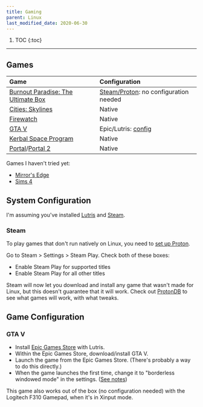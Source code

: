 ```yaml
---
title: Gaming
parent: Linux
last_modified_date: 2020-06-30
---
```


1. TOC
{:toc}

---

## Games

| Game                                                                                                                  | Configuration                                                               |
| :-------------------------------------------------------------------------------------------------------------------- | :-------------------------------------------------------------------------- |
| [Burnout Paradise: The Ultimate Box](https://store.steampowered.com/app/1238080/Burnout_Paradise_Remastered/)         | [Steam/Proton](https://www.protondb.com/app/24740): no configuration needed |
| [Cities: Skylines](https://store.steampowered.com/app/255710/Cities_Skylines/)                                        | Native                                                                      |
| [Firewatch](https://store.steampowered.com/app/383870/Firewatch/)                                                     | Native                                                                      |
| [GTA V](https://www.epicgames.com/store/en-US/product/grand-theft-auto-v/home)                                        | Epic/Lutris: [config](#gta-v)                                               |
| [Kerbal Space Program](https://store.steampowered.com/app/220200/Kerbal_Space_Program/)                               | Native                                                                      |
| [Portal](https://store.steampowered.com/app/400/Portal/)/[Portal 2](https://store.steampowered.com/app/620/Portal_2/) | Native                                                                      |

Games I haven't tried yet:

- [Mirror's Edge](https://store.steampowered.com/app/17410/Mirrors_Edge/)
- [Sims 4](https://store.steampowered.com/app/1222670/The_Sims_4/)

## System Configuration

I'm assuming you've installed [Lutris](https://lutris.net/downloads/) and [Steam](https://store.steampowered.com/about/).

### Steam

To play games that don't run natively on Linux, you need to [set up Proton](https://segmentnext.com/2018/12/06/steam-proton-guide/).

Go to Steam > Settings > Steam Play. Check both of these boxes:

- Enable Steam Play for supported titles
- Enable Steam Play for all other titles

Steam will now let you download and install any game that wasn't made for Linux, but this doesn't guarantee that it will work. Check out [ProtonDB](https://www.protondb.com/) to see what games will work, with what tweaks.

## Game Configuration

### GTA V

- Install [Epic Games Store](https://lutris.net/games/epic-games-store/) with Lutris.
- Within the Epic Games Store, download/install GTA V.
- Launch the game from the Epic Games Store. (There's probably a way to do this directly.)
- When the game launches the first time, change it to "borderless windowed mode" in the settings. ([See notes](https://lutris.net/games/grand-theft-auto-v/))

This game also works out of the box (no configuration needed) with the Logitech F310 Gamepad, when it's in Xinput mode.